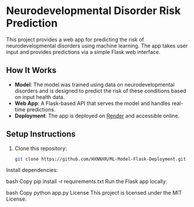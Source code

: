# Neurodevelopmental Disorder Risk Prediction

This project provides a web app for predicting the risk of neurodevelopmental disorders using machine learning. The app takes user input and provides predictions via a simple Flask web interface.

## How It Works

- **Model**: The model was trained using data on neurodevelopmental disorders and is designed to predict the risk of these conditions based on input health data.
- **Web App**: A Flask-based API that serves the model and handles real-time predictions.
- **Deployment**: The app is deployed on [Render](https://render.com) and accessible online.

## Setup Instructions

1. Clone this repository:
   ```bash
   git clone https://github.com/HXNNXR/ML-Model-Flask-Deployment.git
Install dependencies:

bash
Copy
pip install -r requirements.txt
Run the Flask app locally:

bash
Copy
python app.py
License
This project is licensed under the MIT License.
